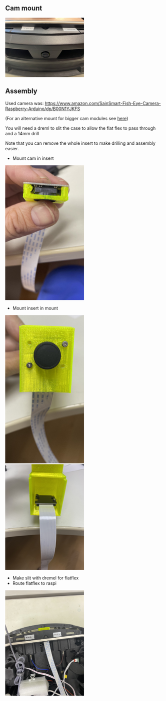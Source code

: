 ## Cam mount

<img src="cam_mounted.jpg" width="50%">

## Assembly

Used camera was: https://www.amazon.com/SainSmart-Fish-Eye-Camera-Raspberry-Arduino/dp/B00N1YJKFS

(For an alternative mount for bigger cam modules see [here](../Cam%20alternative/))

You will need a dreml to slit the case to allow the flat flex to pass through and a 14mm drill

Note that you can remove the whole insert to make drilling and assembly easier.

* Mount cam in insert

<img src="cam_insert.jpg" width="50%">

* Mount insert in mount

<img src="cam_insert_and_mount2.jpg" width="50%">
<img src="cam_insert_and_mount1.jpg" width="50%">

* Make slit with dremel for flatflex
* Route flatflex to raspi

<img src="cam_cable_routing.jpg" width="50%">
